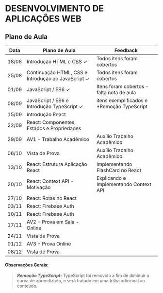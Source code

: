 # DESENVOLVIMENTO DE APLICAÇÕES WEB

## Plano de Aula

| Data      | Plano de Aula| Feedback|
| ----------- | ----------- |----------- |
| 18/08      | Introdução HTML e CSS  &check;      | Todos itens foram cobertos |
| 25/08   | Continuação HTML, CSS e Introdução ao JavaScript  &check;  |     Todos itens foram cobertos |
| 01/09   | JavaScript / ES6 &check;|  Itens foram cobertos  - falta nota de aula |
| 08/09   | JavaScript / ES6 e Introdução TypeScript &check; | itens exemplificados e *Remoção TypeScript
| 15/09   | Introdução React |
| 22/09   | React: Componentes, Estados e Propriedades |
| 29/09   | AV1 - Trabalho Acadêmico  | Auxílio Trabalho Acadêmico
| 06/10   | Vista de Prova | Auxílio Trabalho Acadêmico
| 13/10   | React: Estrutura Aplicação React | Implementando FlashCard no React 
| 20/10   | React: Context API - Motivação | Explicando e Implementando Context API
| 27/10   | React: Rotas no React| 
| 03/11   | React: Firebase Auth |
| 10/11   | React: Firebase Auth |
| 17/11   | AV2 - Prova em Sala - Online  |
| 24/11   | Vista de Prova |
| 01/12   | AV3 - Prova Online  |
| 08/12   | Vista de Prova | 

#### Observações Gerais:



> **_Remoção TypeScript:_** TypeScript foi removido a fim de diminuir a curva de aprendizado, e será tratado em uma trilha adicional ao conteúdo.